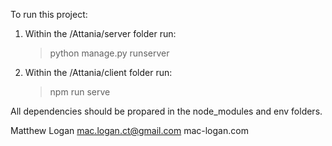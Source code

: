 To run this project:

1. Within the /Attania/server folder run:

   > python manage.py runserver

2. Within the /Attania/client folder run:
   > npm run serve

All dependencies should be propared in the node_modules and env folders.

Matthew Logan
mac.logan.ct@gmail.com
mac-logan.com
